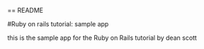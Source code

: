 == README

#Ruby on rails tutorial: sample app

this is the sample app for the Ruby on Rails tutorial by dean scott

